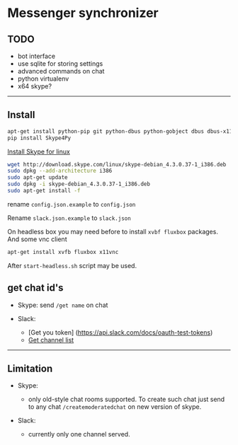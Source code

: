 Messenger synchronizer
===


TODO
---
* bot interface 
* use sqlite for storing settings
* advanced commands on chat
* python virtualenv
* x64 skype?

***

Install
---

```bash
apt-get install python-pip git python-dbus python-gobject dbus dbus-x11
pip install Skype4Py
```
[Install Skype for linux](http://www.skype.com/ru/download-skype/skype-for-computer/)
```bash
wget http://download.skype.com/linux/skype-debian_4.3.0.37-1_i386.deb
sudo dpkg --add-architecture i386
sudo apt-get update
sudo dpkg -i skype-debian_4.3.0.37-1_i386.deb
sudo apt-get install -f
```
rename `config.json.example` to `config.json`

Rename `slack.json.example` to `slack.json`


On headless box you may need before to install `xvbf fluxbox` packages. And some vnc client

```bash
apt-get install xvfb fluxbox x11vnc
```
After `start-headless.sh` script may be used.

get chat id's
---

* Skype:
send `/get name` on chat

* Slack:

  * [Get you token] (https://api.slack.com/docs/oauth-test-tokens)
  * [Get channel list](https://slack.com/api/channels.list?pretty=1&token=xoxp-xxxx "Add you token to url")

***

Limitation
---
* Skype:

  * only old-style chat rooms supported. To create such chat just send to any chat `/createmoderatedchat` on new version of skype.
* Slack:

  * currently only one channel served.




